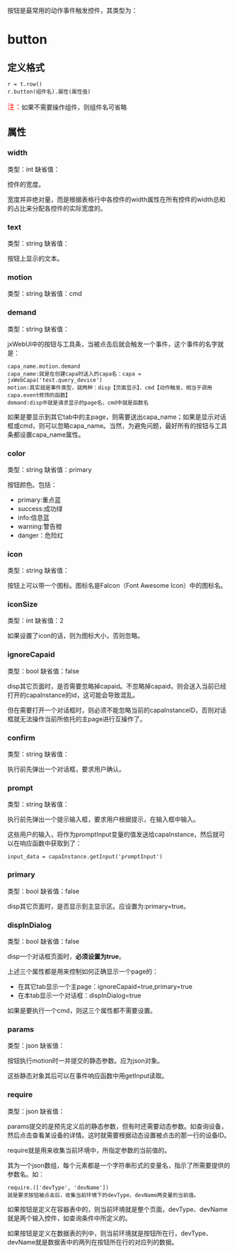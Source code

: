 按钮是最常用的动作事件触发控件，其类型为：

# button

## 定义格式

	r = t.row()
	r.button(组件名).属性(属性值)

<font color=red size=3>注：</font>如果不需要操作组件，则组件名可省略

## 属性

### width
类型：int
缺省值：

控件的宽度。

宽度并非绝对量，而是根据表格行中各控件的width属性在所有控件的width总和的占比来分配各控件的实际宽度的。

### text
类型：string
缺省值：

按钮上显示的文本。

### motion
类型：string
缺省值：cmd

### demand
类型：string
缺省值：

jxWebUI中的按钮与工具条，当被点击后就会触发一个事件，这个事件的名字就是：

	capa_name.motion.demand
	capa_name:就是在创建capa时送入的capa名：capa = jxWebCapa('test.query_device')
	motion:其实就是事件类型，就两种：disp【页面显示】、cmd【动作触发，相当于调用capa.event修饰的函数】
	demand:disp中就是请求显示的page名，cmd中就是函数名

如果是要显示到其它tab中的主page，则需要送出capa_name；如果是显示对话框或cmd，则可以忽略capa_name。当然，为避免问题，最好所有的按钮与工具条都设置capa_name属性。

### color
类型：string
缺省值：primary

按钮颜色。包括：

- primary:重点蓝
- success:成功绿
- info:信息蓝
- warning:警告橙
- danger：危险红

### icon
类型：string
缺省值：

按钮上可以带一个图标。图标名是‌FaIcon（Font Awesome Icon）中的图标名。

### iconSize
类型：int
缺省值：2

如果设置了icon的话，则为图标大小，否则忽略。

### ignoreCapaid
类型：bool
缺省值：false

disp其它页面时，是否需要忽略掉capaid。不忽略掉capaid，则会送入当前已经打开的capaInstance的id，这可能会导致混乱。

但在需要打开一个对话框时，则必须不能忽略当前的capaInstanceID，否则对话框就无法操作当前所依托的主page进行互操作了。

### confirm
类型：string
缺省值：

执行前先弹出一个对话框，要求用户确认。

### prompt
类型：string
缺省值：

执行前先弹出一个提示输入框，要求用户根据提示，在输入框中输入。

这些用户的输入，将作为promptInput变量的值发送给capaInstance，然后就可以在响应函数中获取到了：

	input_data = capaInstance.getInput('promptInput')
	
### primary
类型：bool
缺省值：false

disp其它页面时，是否显示到主显示区。应设置为:primary=true。

### dispInDialog
类型：bool
缺省值：false

disp一个对话框页面时，**必须设置为true**。

上述三个属性都是用来控制如何正确显示一个page的：

- 在其它tab显示一个主page：ignoreCapaid=true,primary=true
- 在本tab显示一个对话框：dispInDialog=true

如果是要执行一个cmd，则这三个属性都不需要设置。

### params
类型：json
缺省值：

按钮执行motion时一并提交的静态参数。应为json对象。

这些静态对象其后可以在事件响应函数中用getInput读取。

### require
类型：json
缺省值：

params提交的是预先定义后的静态参数，但有时还需要动态参数。如查询设备，然后点击查看某设备的详情。这时就需要根据动态设置被点击的那一行的设备ID。

require就是用来收集当前环境中，所指定参数的当前值的。

其为一个json数组，每个元素都是一个字符串形式的变量名，指示了所需要提供的参数名。如：

	require.(['devType', 'devName'])
	就是要求按钮被点击后，收集当前环境下的devType、devName两变量的当前值。

如果按钮是定义在容器表中的，则当前环境就是整个页面，devType、devName就是两个输入控件，如查询条件中所定义的。

如果按钮是定义在数据表的列中，则当前环境就是按钮所在行，devType、devName就是数据表中的两列在按钮所在行的对应列的数据。





